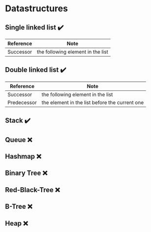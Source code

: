 # Datastructures

## Single linked list :heavy_check_mark:

|Reference|Note|
|---|---|
|Successor|the following element in the list|

## Double linked list :heavy_check_mark:

|Reference|Note|
|---|---|
|Successor|the following element in the list|
|Predecessor|the element in the list before the current one|

## Stack :heavy_check_mark:

## Queue :x:

## Hashmap :x:

## Binary Tree :x:

## Red-Black-Tree :x:

## B-Tree :x:

## Heap :x:
